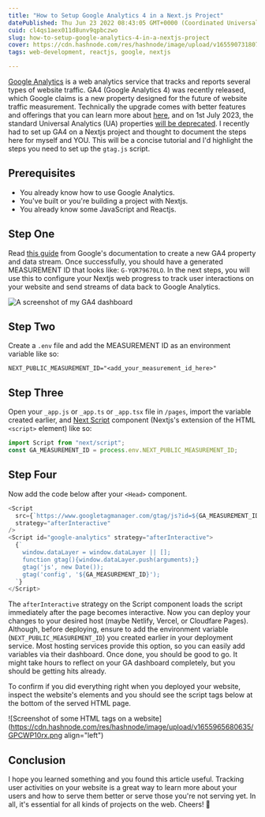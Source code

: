 ```yaml
---
title: "How to Setup Google Analytics 4 in a Next.js Project"
datePublished: Thu Jun 23 2022 08:43:05 GMT+0000 (Coordinated Universal Time)
cuid: cl4qs1aex011d8unv9qpbczwo
slug: how-to-setup-google-analytics-4-in-a-nextjs-project
cover: https://cdn.hashnode.com/res/hashnode/image/upload/v1655907318075/AU1-JAk9Z.png
tags: web-development, reactjs, google, nextjs

---
```


[Google Analytics](https://analytics.google.com) is a web analytics service that tracks and reports several types of website traffic. GA4 (Google Analytics 4) was recently released, which Google claims is a new property designed for the future of website traffic measurement. Technically the upgrade comes with better features and offerings that you can learn more about [here](https://support.google.com/analytics/answer/10089681?hl=en), and on 1st July 2023, the standard Universal Analytics (UA) properties [will be deprecated](https://support.google.com/analytics/answer/11583528). I recently had to set up GA4 on a Nextjs project and thought to document the steps here for myself and YOU. This will be a concise tutorial and I'd highlight the steps you need to set up the `gtag.js` script.

## Prerequisites

- You already know how to use Google Analytics.
- You've built or you're building a project with Nextjs.
- You already know some JavaScript and Reactjs.

## Step One

Read [this guide](https://support.google.com/analytics/answer/9744165?hl=en) from Google's documentation to create a new GA4 property and data stream. Once successfully, you should have a generated MEASUREMENT ID that looks like: `G-YQR79670LO`. In the next steps, you will use this to configure your Nextjs web progress to track user interactions on your website and send streams of data back to Google Analytics.

![A screenshot of my GA4 dashboard](https://cdn.hashnode.com/res/hashnode/image/upload/v1655905753296/mUHa1Qtxh.png)

## Step Two

Create a `.env` file and add the MEASUREMENT ID as an environment variable like so:

```
NEXT_PUBLIC_MEASUREMENT_ID="<add_your_measurement_id_here>"
```

## Step Three

Open your `_app.js` or `_app.ts` or `_app.tsx` file in `/pages`, import the variable created earlier, and [Next Script](https://nextjs.org/docs/basic-features/script) component (Nextjs's extension of the HTML `<script>` element) like so:

```js
import Script from "next/script";
const GA_MEASUREMENT_ID = process.env.NEXT_PUBLIC_MEASUREMENT_ID;
```

## Step Four

Now add the code below after your `<Head>` component.

```js
<Script
  src={`https://www.googletagmanager.com/gtag/js?id=${GA_MEASUREMENT_ID}`}
  strategy="afterInteractive"
/>
<Script id="google-analytics" strategy="afterInteractive">
  {`
    window.dataLayer = window.dataLayer || [];
    function gtag(){window.dataLayer.push(arguments);}
    gtag('js', new Date());
    gtag('config', '${GA_MEASUREMENT_ID}');
  `}
</Script>
```

The `afterInteractive` strategy on the Script component loads the script immediately after the page becomes interactive. Now you can deploy your changes to your desired host (maybe Netlify, Vercel, or Cloudfare Pages). Although, before deploying, ensure to add the environment variable (`NEXT_PUBLIC_MEASUREMENT_ID`) you created earlier in your deployment service. Most hosting services provide this option, so you can easily add variables via their dashboard. Once done, you should be good to go. It might take hours to reflect on your GA dashboard completely, but you should be getting hits already.

To confirm if you did everything right when you deployed your website, inspect the website's elements and you should see the script tags below at the bottom of the served HTML page.

![Screenshot of some HTML tags on a website](https://cdn.hashnode.com/res/hashnode/image/upload/v1655965680635/GPCWP10rx.png align="left")

## Conclusion

I hope you learned something and you found this article useful. Tracking user activities on your website is a great way to learn more about your users and how to serve them better or serve those you're not serving yet. In all, it's essential for all kinds of projects on the web. Cheers! 💙